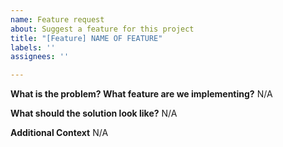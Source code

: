 ```yaml
---
name: Feature request
about: Suggest a feature for this project
title: "[Feature] NAME OF FEATURE"
labels: ''
assignees: ''

---
```


**What is the problem? What feature are we implementing?**
N/A

**What should the solution look like?**
N/A

**Additional Context**
N/A
